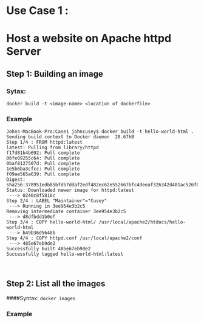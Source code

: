 # Use Case 1 : 
# Host a website on Apache httpd Server

## Step 1: Building an image  

### Sytax:

```docker build -t <image-name> <location of dockerfile>``` 

### Example

```
Johns-MacBook-Pro:Case1 johncusey$ docker build -t hello-world-html . 
Sending build context to Docker daemon  28.67kB
Step 1/4 : FROM httpd:latest
latest: Pulling from library/httpd
f17d81b4b692: Pull complete
06fe09255c64: Pull complete
0baf8127507d: Pull complete
1e5b6ba3cfcc: Pull complete
f09ae565a639: Pull complete
Digest: sha256:378951edb85bfd57ddaf2edf482ec62e552667bfc4deeaf326342d481ac526f0
Status: Downloaded newer image for httpd:latest
 ---> 0240c8f5816c
Step 2/4 : LABEL "Maintainer"="Cusey"
 ---> Running in 3ee954e3b2c5
Removing intermediate container 3ee954e3b2c5
 ---> d8dfbdd1b0ef
Step 3/4 : COPY hello-world-html/ /usr/local/apache2/htdocs/hello-world-html
 ---> b49b36d5648b
Step 4/4 : COPY httpd.conf /usr/local/apache2/conf
 ---> 485e67eb9de2
Successfully built 485e67eb9de2
Successfully tagged hello-world-html:latest  

```


```   ```   

## Step 2: List all the images
####Syntax: 
``` docker images ```  

### Example
